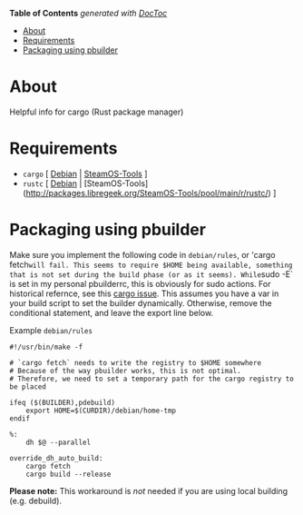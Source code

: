 <!-- START doctoc generated TOC please keep comment here to allow auto update -->
<!-- DON'T EDIT THIS SECTION, INSTEAD RE-RUN doctoc TO UPDATE -->
**Table of Contents**  *generated with [DocToc](https://github.com/thlorenz/doctoc)*

- [About](#about)
- [Requirements](#requirements)
- [Packaging using pbuilder](#packaging-using-pbuilder)

<!-- END doctoc generated TOC please keep comment here to allow auto update -->

# About
Helpful info for cargo (Rust package manager)

# Requirements

* `cargo` [ [Debian](https://packages.debian.org/search?keywords=cargo) | [SteamOS-Tools](http://packages.libregeek.org/SteamOS-Tools/pool/main/c/cargo/) ]
* `rustc` [ [Debian](https://packages.debian.org/search?keywords=rustc) | [SteamOS-Tools] (http://packages.libregeek.org/SteamOS-Tools/pool/main/r/rustc/) ]

# Packaging using pbuilder
Make sure you implement the following code in `debian/rules`, or 'cargo fetch` will fail. This seems to require $HOME being available, something that is
not set during the build phase (or as it seems). While `sudo -E` is set in my personal pbuilderrc, this is obviously for sudo actions. For historical refernce, see this [cargo issue](https://github.com/rust-lang/cargo/issues/2492#issuecomment-198359087).
This assumes you have a var in your build script to set the builder dynamically. Otherwise, remove the conditional statement, and leave the export line below.

Example `debian/rules`

```
#!/usr/bin/make -f

# `cargo fetch` needs to write the registry to $HOME somewhere
# Because of the way pbuilder works, this is not optimal.
# Therefore, we need to set a temporary path for the cargo registry to be placed

ifeq ($(BUILDER),pdebuild)
	export HOME=$(CURDIR)/debian/home-tmp
endif

%:
	dh $@ --parallel

override_dh_auto_build:
	cargo fetch
	cargo build --release
```

**Please note:** This workaround is _not_ needed if you are using local building (e.g. debuild).
